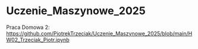 # Uczenie_Maszynowe_2025
Praca Domowa 2: https://github.com/PiotrekTrzeciak/Uczenie_Maszynowe_2025/blob/main/HW02_Trzeciak_Piotr.ipynb
